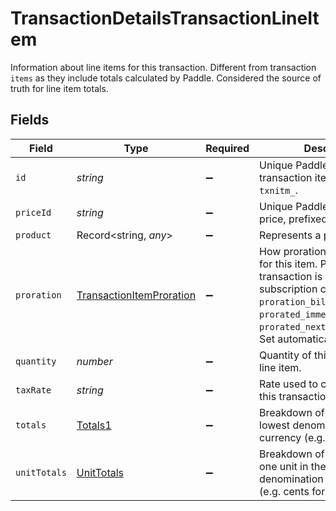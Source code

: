 # TransactionDetailsTransactionLineItem

Information about line items for this transaction. Different from transaction `items` as they include totals calculated by Paddle. Considered the source of truth for line item totals.


## Fields

| Field                                                                                                                                                                                                                                     | Type                                                                                                                                                                                                                                      | Required                                                                                                                                                                                                                                  | Description                                                                                                                                                                                                                               | Example                                                                                                                                                                                                                                   |
| ----------------------------------------------------------------------------------------------------------------------------------------------------------------------------------------------------------------------------------------- | ----------------------------------------------------------------------------------------------------------------------------------------------------------------------------------------------------------------------------------------- | ----------------------------------------------------------------------------------------------------------------------------------------------------------------------------------------------------------------------------------------- | ----------------------------------------------------------------------------------------------------------------------------------------------------------------------------------------------------------------------------------------- | ----------------------------------------------------------------------------------------------------------------------------------------------------------------------------------------------------------------------------------------- |
| `id`                                                                                                                                                                                                                                      | *string*                                                                                                                                                                                                                                  | :heavy_minus_sign:                                                                                                                                                                                                                        | Unique Paddle ID for this transaction item, prefixed with `txnitm_`.                                                                                                                                                                      | txnitm_01gm302t81w94gyjpjpqypkzkf                                                                                                                                                                                                         |
| `priceId`                                                                                                                                                                                                                                 | *string*                                                                                                                                                                                                                                  | :heavy_minus_sign:                                                                                                                                                                                                                        | Unique Paddle ID for this price, prefixed with `pri_`.                                                                                                                                                                                    | pri_01gsz8z1q1n00f12qt82y31smh                                                                                                                                                                                                            |
| `product`                                                                                                                                                                                                                                 | Record<string, *any*>                                                                                                                                                                                                                     | :heavy_minus_sign:                                                                                                                                                                                                                        | Represents a product entity.                                                                                                                                                                                                              |                                                                                                                                                                                                                                           |
| `proration`                                                                                                                                                                                                                               | [TransactionItemProration](../../models/shared/transactionitemproration.md)                                                                                                                                                               | :heavy_minus_sign:                                                                                                                                                                                                                        | How proration was calculated for this item. Populated when a transaction is created from a subscription change, where `proration_billing_mode` was `prorated_immediately` or `prorated_next_billing_period`. Set automatically by Paddle. |                                                                                                                                                                                                                                           |
| `quantity`                                                                                                                                                                                                                                | *number*                                                                                                                                                                                                                                  | :heavy_minus_sign:                                                                                                                                                                                                                        | Quantity of this transaction line item.                                                                                                                                                                                                   |                                                                                                                                                                                                                                           |
| `taxRate`                                                                                                                                                                                                                                 | *string*                                                                                                                                                                                                                                  | :heavy_minus_sign:                                                                                                                                                                                                                        | Rate used to calculate tax for this transaction line item.                                                                                                                                                                                | 0.2                                                                                                                                                                                                                                       |
| `totals`                                                                                                                                                                                                                                  | [Totals1](../../models/shared/totals1.md)                                                                                                                                                                                                 | :heavy_minus_sign:                                                                                                                                                                                                                        | Breakdown of a charge in the lowest denomination of a currency (e.g. cents for USD).                                                                                                                                                      |                                                                                                                                                                                                                                           |
| `unitTotals`                                                                                                                                                                                                                              | [UnitTotals](../../models/shared/unittotals.md)                                                                                                                                                                                           | :heavy_minus_sign:                                                                                                                                                                                                                        | Breakdown of the charge for one unit in the lowest denomination of a currency (e.g. cents for USD).                                                                                                                                       |                                                                                                                                                                                                                                           |